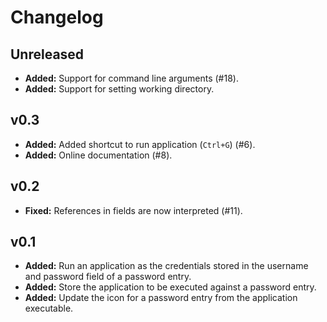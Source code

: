 # Changelog #

## Unreleased ##

* **Added:** Support for command line arguments (#18).
* **Added:** Support for setting working directory.

## v0.3 ##

* **Added:** Added shortcut to run application (`Ctrl+G`) (#6).
* **Added:** Online documentation (#8).

## v0.2 ##

* **Fixed:** References in fields are now interpreted (#11).

## v0.1 ##

* **Added:** Run an application as the credentials stored in the username and password field of a password entry.
* **Added:** Store the application to be executed against a password entry.
* **Added:** Update the icon for a password entry from the application executable.
